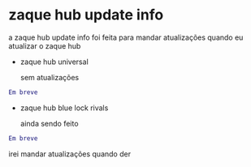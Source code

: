 # zaque hub update info

a zaque hub update info foi feita para mandar atualizações quando eu atualizar o zaque hub 

* zaque hub universal 
  
  sem atualizações
  
``` Lua
Em breve
```

* zaque hub blue lock rivals

  ainda sendo feito
``` Lua
Em breve
```

irei mandar atualizações quando der

